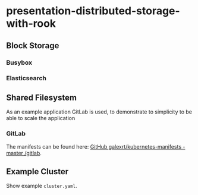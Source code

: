# presentation-distributed-storage-with-rook

## Block Storage
### Busybox


### Elasticsearch


## Shared Filesystem
As an example application GitLab is used, to demonstrate to simplicity to be able to scale the application
### GitLab
The manifests can be found here: [GitHub galexrt/kubernetes-manifests - master /gitlab](https://github.com/galexrt/kubernetes-manifests/tree/master/gitlab).

## Example Cluster
Show example `cluster.yaml`.
